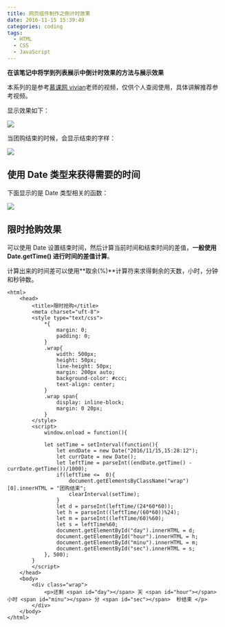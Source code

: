 ```yaml
---
title: 网页组件制作之倒计时效果
date: 2016-11-15 15:39:49
categories: coding
tags:
  - HTML
  - CSS
  - JavaScript
---
```


**在该笔记中将学到列表展示中倒计时效果的方法与展示效果**

本系列的是参考[慕课网 vivian](http://www.imooc.com/u/100329/courses?sort=publish)老师的视频，仅供个人查阅使用，具体讲解推荐参考视频。


显示效果如下：

![](http://ofjjubwp5.bkt.clouddn.com/image/png/img51.PNG)

当团购结束的时候，会显示结束的字样：

![](http://ofjjubwp5.bkt.clouddn.com/image/png/img52.PNG)

## 使用 Date 类型来获得需要的时间

下面显示的是 Date 类型相关的函数：

![](http://ofjjubwp5.bkt.clouddn.com/image/png/img50.PNG)

<!--more-->

## 限时抢购效果

可以使用 Date 设置结束时间，然后计算当前时间和结束时间的差值，**一般使用 Date.getTime() 进行时间的差值计算**。

计算出来的时间差可以使用**取余(%)**计算符来求得剩余的天数，小时，分钟和秒钟数。
	
	<html>
	    <head>
	        <title>限时抢购</title>
	        <meta charset="uft-8">
	        <style type="text/css">
	            *{
	                margin: 0;
	                padding: 0;
	            }
	            .wrap{
	                width: 500px;
	                height: 50px;
	                line-height: 50px;
	                margin: 200px auto;
	                background-color: #ccc;
	                text-align: center;
	            }
	            .wrap span{
	                display: inline-block;
	                margin: 0 20px;
	            }
	        </style>
	        <script>
	            window.onload = function(){
	
	            let setTime = setInterval(function(){
	                let endDate = new Date("2016/11/15,15:28:12");
	                let currDate = new Date();
	                let leftTime = parseInt((endDate.getTime() - currDate.getTime())/1000);
	                if(leftTime <=  0){
	                    document.getElementsByClassName("wrap")[0].innerHTML = "团购结束";
	                    clearInterval(setTime);
	                }
	                let d = parseInt(leftTime/(24*60*60));
	                let h = parseInt((leftTime/(60*60))%24);
	                let m = parseInt((leftTime/60)%60);
	                let s = leftTime%60;
	                document.getElementById("day").innerHTML = d;
	                document.getElementById("hour").innerHTML = h;
	                document.getElementById("minu").innerHTML = m;
	                document.getElementById("sec").innerHTML = s;
	            }, 500);
	        }
	        </script>
	    </head>
	    <body>
	        <div class="wrap">
	            <p>还剩 <span id="day"></span> 天 <span id="hour"></span> 小时 <span id="minu"></span> 分 <span id="sec"></span>  秒结束 </p>
	        </div>
	    </body>
	</html>



















